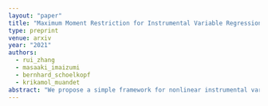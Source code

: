 ```yaml
---
layout: "paper"
title: "Maximum Moment Restriction for Instrumental Variable Regression"
type: preprint
venue: arxiv
year: "2021"
authors:
  - rui_zhang
  - masaaki_imaizumi
  - bernhard_schoelkopf
  - krikamol_muandet
abstract: "We propose a simple framework for nonlinear instrumental variable (IV) regression based on a kernelized conditional moment restriction (CMR) known as a maximum moment restriction (MMR). The MMR is formulated by maximizing the interaction between the residual and functions of IVs that belong to a unit ball of reproducing kernel Hilbert space (RKHS). This allows us to tackle the IV regression as an empirical risk minimization where the risk depends on the reproducing kernel on the instrument and can be estimated by a U-statistic or V-statistic. This simplification not only enables us to derive elegant theoretical analyses in both parametric and non-parametric settings, but also results in easy-to-use algorithms with a justified hyper-parameter selection procedure. We demonstrate the advantages of our framework over existing ones using experiments on both synthetic and real-world data."
---
```

